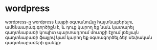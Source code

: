 # wordpress
wordpress-ը wordpress կայքի օգտանունը հայտնաբերելու ամենաարագ գործիքն է, և դուք կարող եք նաև կատարել գաղտնաբառի կոպիտ պարտադրում մուտքի էջում լռելյայն գաղտնաբառի ֆայլով կամ կարող եք օգտագործել ձեր սեփական գաղտնաբառերի ցանկը:
